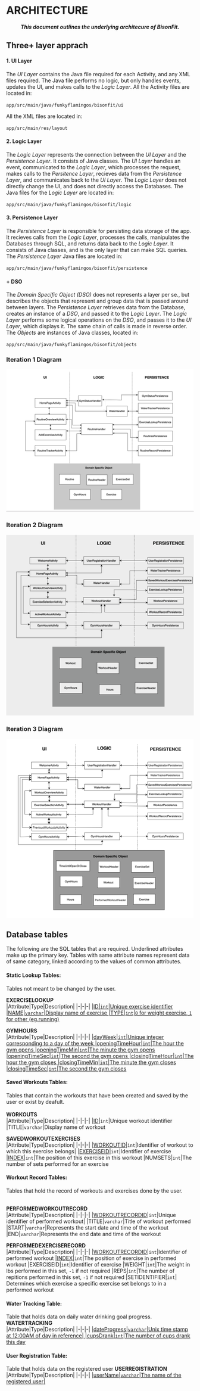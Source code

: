 # ARCHITECTURE
<div align=center><b><i>
This document outlines the underlying architecure of BisonFit.
</i></b></div>

## Three+ layer apprach

#### 1. UI Layer
The _UI Layer_ contains the Java file required for each Activity, and any XML files required. The Java file performs no logic, but only handles events, updates the UI, and makes calls to the _Logic Layer_. All the Activity files are located in:

`app/src/main/java/funkyflamingos/bisonfit/ui` 

All the XML files are located in: 

`app/src/main/res/layout`

#### 2. Logic Layer
The _Logic Layer_ represents the connection between the _UI Layer_ and the _Persistence Layer_. It consists of Java classes. The _UI Layer_ handles an event, communicated to the _Logic Layer_, which processes the request, makes calls to the _Persitence Layer_, recieves data from the _Persistence Layer_, and communicates back to the _UI Layer_.	The _Logic Layer_ does not directly change the UI, and does not directly access the Databases. The Java files for the _Logic Layer_ are located in: 

`app/src/main/java/funkyflamingos/bisonfit/logic` 

#### 3. Persistence Layer 
The _Persistence Layer_ is responsible for persisting data storage of the app. It recieves calls from the _Logic Layer_, processes the calls, manipulates the Databases through SQL, and returns data back to the _Logic Layer_. It consists of Java classes, and is the only layer that can make SQL queries. The _Persistence Layer_ Java files are located in:

`app/src/main/java/funkyflamingos/bisonfit/persistence`

#### + DSO
The _Domain Specific Object (DSO)_ does not represents a layer per se., but describes the objects that represent and group data that is passed around between layers. The _Persistence Layer_ retrieves data from the Database, creates an instance of a _DSO_, and passed it to the _Logic Layer_. The _Logic Layer_ performs some logical operations on the _DSO_, and passes it to the _UI Layer_, which displays it. The same chain of calls is made in reverse order. The _Objects_ are instances of Java classes, located in:

`app/src/main/java/funkyflamingos/bisonfit/objects`

### Iteration 1 Diagram

![architecture](Architecture1.jpg)

### Iteration 2 Diagram

![architecture](Architecture2.jpg)

### Iteration 3 Diagram

![architecture](Architecture3.jpg)


## Database tables
The following are the SQL tables that are required. Underlined attributes make up the primary key. Tables with same attribute names represent data of same category, linked according to the values of common attributes.

#### Static Lookup Tables:
Tables not meant to be changed by the user.

**EXERCISELOOKUP**<br>
|Attribute|Type|Description|
|-|-|-|
|<ins>ID<ins>|`int`|Unique exercise identifier
|NAME|`varchar`|Display name of exercise
|TYPE|`int`|`0` for weight exercise, `1` for other (eg.running)

**GYMHOURS**<br>
|Attribute|Type|Description|
|-|-|-|
|<ins>dayWeek<ins>|`int`|Unique integer corresponding to a day of the week
|openingTimeHour|`int`|The hour the gym opens
|openingTimeMin|`int`|The minute the gym opens
|openingTimeSec|`int`|The second the gym opens
|closingTimeHour|`int`|The hour the gym closes
|closingTimeMin|`int`|The minute the gym closes
|closingTimeSec|`int`|The second the gym closes

#### Saved Workouts Tables:
Tables that contain the workouts that have been created and saved by the user or exist by deafult.<br><br>
**WORKOUTS**<br>
|Attribute|Type|Description|
|-|-|-|
|<ins>ID</ins>|`int`|Unique workout identifier
|TITLE|`varchar`|Display name of workout

**SAVEDWORKOUTEXERCISES**<br>
|Attribute|Type|Description|
|-|-|-|
|<ins>WORKOUTID</ins>|`int`|Identifier of workout to which this exercise belongs|
|<ins>EXERCISEID</ins>|`int`|Identifier of exercise
|<ins>INDEX</ins>|`int`|The position of this exercise in this workout
|NUMSETS|`int`|The number of sets performed for an exercise

#### Workout Record Tables:
Tables that hold the record of workouts and exercises done by the user.<br><br>

**PERFORMEDWORKOUTRECORD**<br>
|Attribute|Type|Description|
|-|-|-|
|<ins>WORKOUTRECORDID</ins>|`int`|Unique identifier of performed workout|
|TITLE|`varchar`|Title of workout performed
|START|`varchar`|Represents the start date and time of the workout
|END|`varchar`|Represents the end date and time of the workout

**PERFORMEDEXERCISERECORD**<br>
|Attribute|Type|Description|
|-|-|-|
|<ins>WORKOUTRECORDID</ins>|`int`|Identifier of performed workout
|<ins>INDEX</ins>|`int`|The position of exercise in performed workout
|EXERCISEID|`int`|Identifier of exercise
|WEIGHT|`int`|The weight in lbs performed in this set, `-1` if not required
|REPS|`int`|The number of repitions performed in this set, `-1` if not required
|SETIDENTIFIER|`int`| Determines which exercise a specific exercise set belongs to in a performed workout


#### Water Tracking Table:
Table that holds data on daily water drinking goal progress.
**WATERTRACKING**<br>
|Attribute|Type|Description|
|-|-|-|
|<ins>dateProgress<ins>|`varchar`|Unix time stamp at 12:00AM of day in reference|
|cupsDrank|`int`|The number of cups drank this day


#### User Registration Table:
Table that holds data on the registered user
**USERREGISTRATION**<br>
|Attribute|Type|Description|
|-|-|-|
|<ins>userName<ins>|`varchar`|The name of the registered user|


